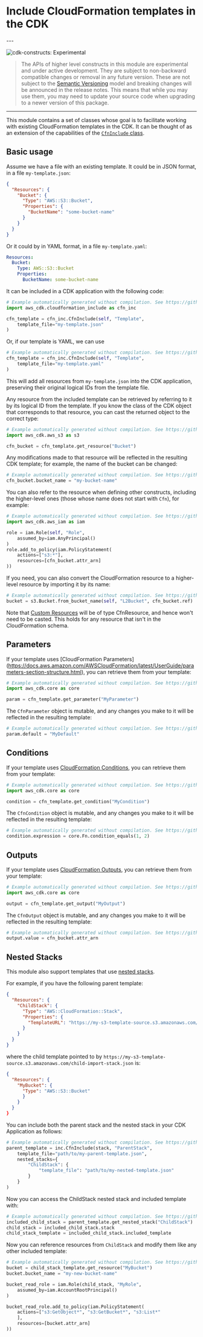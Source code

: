 # Include CloudFormation templates in the CDK

<!--BEGIN STABILITY BANNER-->---


![cdk-constructs: Experimental](https://img.shields.io/badge/cdk--constructs-experimental-important.svg?style=for-the-badge)

> The APIs of higher level constructs in this module are experimental and under active development. They are subject to non-backward compatible changes or removal in any future version. These are not subject to the [Semantic Versioning](https://semver.org/) model and breaking changes will be announced in the release notes. This means that while you may use them, you may need to update your source code when upgrading to a newer version of this package.

---
<!--END STABILITY BANNER-->

This module contains a set of classes whose goal is to facilitate working
with existing CloudFormation templates in the CDK.
It can be thought of as an extension of the capabilities of the
[`CfnInclude` class](../@aws-cdk/core/lib/cfn-include.ts).

## Basic usage

Assume we have a file with an existing template. It could be in JSON format, in a file `my-template.json`:

```json
{
  "Resources": {
    "Bucket": {
      "Type": "AWS::S3::Bucket",
      "Properties": {
        "BucketName": "some-bucket-name"
      }
    }
  }
}
```

Or it could by in YAML format, in a file `my-template.yaml`:

```yaml
Resources:
  Bucket:
    Type: AWS::S3::Bucket
    Properties:
      BucketName: some-bucket-name
```

It can be included in a CDK application with the following code:

```python
# Example automatically generated without compilation. See https://github.com/aws/jsii/issues/826
import aws_cdk.cloudformation_include as cfn_inc

cfn_template = cfn_inc.CfnInclude(self, "Template",
    template_file="my-template.json"
)
```

Or, if our template is YAML, we can use

```python
# Example automatically generated without compilation. See https://github.com/aws/jsii/issues/826
cfn_template = cfn_inc.CfnInclude(self, "Template",
    template_file="my-template.yaml"
)
```

This will add all resources from `my-template.json` into the CDK application,
preserving their original logical IDs from the template file.

Any resource from the included template can be retrieved by referring to it by its logical ID from the template.
If you know the class of the CDK object that corresponds to that resource,
you can cast the returned object to the correct type:

```python
# Example automatically generated without compilation. See https://github.com/aws/jsii/issues/826
import aws_cdk.aws_s3 as s3

cfn_bucket = cfn_template.get_resource("Bucket")
```

Any modifications made to that resource will be reflected in the resulting CDK template;
for example, the name of the bucket can be changed:

```python
# Example automatically generated without compilation. See https://github.com/aws/jsii/issues/826
cfn_bucket.bucket_name = "my-bucket-name"
```

You can also refer to the resource when defining other constructs,
including the higher-level ones
(those whose name does not start with `Cfn`),
for example:

```python
# Example automatically generated without compilation. See https://github.com/aws/jsii/issues/826
import aws_cdk.aws_iam as iam

role = iam.Role(self, "Role",
    assumed_by=iam.AnyPrincipal()
)
role.add_to_policy(iam.PolicyStatement(
    actions=["s3:*"],
    resources=[cfn_bucket.attr_arn]
))
```

If you need, you can also convert the CloudFormation resource to a higher-level
resource by importing it by its name:

```python
# Example automatically generated without compilation. See https://github.com/aws/jsii/issues/826
bucket = s3.Bucket.from_bucket_name(self, "L2Bucket", cfn_bucket.ref)
```

Note that [Custom Resources](https://docs.aws.amazon.com/AWSCloudFormation/latest/UserGuide/aws-resource-cfn-customresource.html)
will be of type CfnResource, and hence won't need to be casted.
This holds for any resource that isn't in the CloudFormation schema.

## Parameters

If your template uses [CloudFormation Parameters] (https://docs.aws.amazon.com/AWSCloudFormation/latest/UserGuide/parameters-section-structure.html),
you can retrieve them from your template:

```python
# Example automatically generated without compilation. See https://github.com/aws/jsii/issues/826
import aws_cdk.core as core

param = cfn_template.get_parameter("MyParameter")
```

The `CfnParameter` object is mutable,
and any changes you make to it will be reflected in the resulting template:

```python
# Example automatically generated without compilation. See https://github.com/aws/jsii/issues/826
param.default = "MyDefault"
```

## Conditions

If your template uses [CloudFormation Conditions](https://docs.aws.amazon.com/AWSCloudFormation/latest/UserGuide/conditions-section-structure.html),
you can retrieve them from your template:

```python
# Example automatically generated without compilation. See https://github.com/aws/jsii/issues/826
import aws_cdk.core as core

condition = cfn_template.get_condition("MyCondition")
```

The `CfnCondition` object is mutable,
and any changes you make to it will be reflected in the resulting template:

```python
# Example automatically generated without compilation. See https://github.com/aws/jsii/issues/826
condition.expression = core.Fn.condition_equals(1, 2)
```

## Outputs

If your template uses [CloudFormation Outputs](https://docs.aws.amazon.com/AWSCloudFormation/latest/UserGuide/outputs-section-structure.html),
you can retrieve them from your template:

```python
# Example automatically generated without compilation. See https://github.com/aws/jsii/issues/826
import aws_cdk.core as core

output = cfn_template.get_output("MyOutput")
```

The `CfnOutput` object is mutable,
and any changes you make to it will be reflected in the resulting template:

```python
# Example automatically generated without compilation. See https://github.com/aws/jsii/issues/826
output.value = cfn_bucket.attr_arn
```

## Nested Stacks

This module also support templates that use [nested stacks](https://docs.aws.amazon.com/AWSCloudFormation/latest/UserGuide/using-cfn-nested-stacks.html).

For example, if you have the following parent template:

```json
{
  "Resources": {
    "ChildStack": {
      "Type": "AWS::CloudFormation::Stack",
      "Properties": {
        "TemplateURL": "https://my-s3-template-source.s3.amazonaws.com/child-import-stack.json"
      }
    }
  }
}
```

where the child template pointed to by `https://my-s3-template-source.s3.amazonaws.com/child-import-stack.json` is:

```json
{
  "Resources": {
    "MyBucket": {
      "Type": "AWS::S3::Bucket"
      }
    }
  }
}
```

You can include both the parent stack and the nested stack in your CDK Application as follows:

```python
# Example automatically generated without compilation. See https://github.com/aws/jsii/issues/826
parent_template = inc.CfnInclude(stack, "ParentStack",
    template_file="path/to/my-parent-template.json",
    nested_stacks={
        "ChildStack": {
            "template_file": "path/to/my-nested-template.json"
        }
    }
)
```

Now you can access the ChildStack nested stack and included template with:

```python
# Example automatically generated without compilation. See https://github.com/aws/jsii/issues/826
included_child_stack = parent_template.get_nested_stack("ChildStack")
child_stack = included_child_stack.stack
child_stack_template = included_child_stack.included_template
```

Now you can reference resources from `ChildStack` and modify them like any other included template:

```python
# Example automatically generated without compilation. See https://github.com/aws/jsii/issues/826
bucket = child_stack_template.get_resource("MyBucket")
bucket.bucket_name = "my-new-bucket-name"

bucket_read_role = iam.Role(child_stack, "MyRole",
    assumed_by=iam.AccountRootPrincipal()
)

bucket_read_role.add_to_policy(iam.PolicyStatement(
    actions=["s3:GetObject*", "s3:GetBucket*", "s3:List*"
    ],
    resources=[bucket.attr_arn]
))
```
